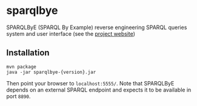 # sparqlbye

SPARQLByE (SPARQL By Example) reverse engineering SPARQL queries system and user interface (see the [project website](https://gdiazc.github.io/sparqlbye/))

## Installation

    mvn package
    java -jar sparqlbye-{version}.jar

Then point your browser to `localhost:5555/`. Note that SPARQLByE depends on an external SPARQL endpoint and expects it to be available in port `8890`.
